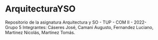 # ArquitecturaYSO
Repositorio de la asignatura Arquitectura y SO - TUP - COM II - 2022- Grupo 5
Integrantes:
Cáseres José, Camani Augusto, Fernandez Luciano, Martinez Nicolás, Martinez Tomás.
